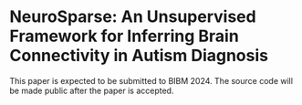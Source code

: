 # NeuroSparse: An Unsupervised Framework for Inferring Brain Connectivity in Autism Diagnosis
This paper is expected to be submitted to BIBM 2024. The source code will be made public after the paper is accepted.
